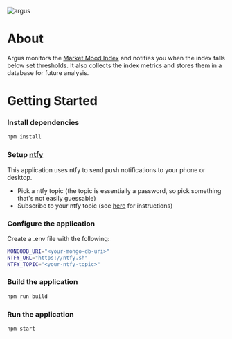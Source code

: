 ![argus](https://github.com/mituldavid/argus/assets/49085834/d5974f73-51b7-4ef1-a0cb-30e56a083fa0)

# About

Argus monitors the [Market Mood Index](https://www.tickertape.in/market-mood-index) and notifies you
when the index falls below set thresholds. It also collects the index metrics and stores them in a database for future analysis.

# Getting Started

### Install dependencies

```bash
npm install

```

### Setup [ntfy](https://ntfy.sh)

This application uses ntfy to send push notifications to your phone or desktop.

- Pick a ntfy topic (the topic is essentially a password, so pick something that's not easily
  guessable)
- Subscribe to your ntfy topic (see [here](https://docs.ntfy.sh/#step-1-get-the-app) for
  instructions)

### Configure the application

Create a .env file with the following:

```bash
MONGODB_URI="<your-mongo-db-uri>"
NTFY_URL="https://ntfy.sh"
NTFY_TOPIC="<your-ntfy-topic>"
```

### Build the application

```bash
npm run build

```

### Run the application

```bash
npm start

```
